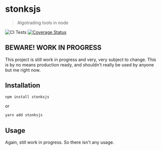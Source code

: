 # stonksjs

> Algotrading tools in node

![CI Tests](https://github.com/nielse63/stonksjs/workflows/CI%20Tests/badge.svg)
[![Coverage Status](https://coveralls.io/repos/github/nielse63/stonksjs/badge.svg?branch=master)](https://coveralls.io/github/nielse63/stonksjs?branch=master)

## BEWARE! WORK IN PROGRESS

This project is still work in progress and very, very subject to change. This is by no means
production ready, and shouldn't really be used by anyone but me right now.

## Installation

```bash
npm install stonksjs
```

or

```bash
yarn add stonksjs
```

## Usage

Again, still work in progress. So there isn't any usage.
